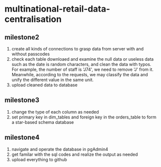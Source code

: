 # multinational-retail-data-centralisation

## milestone2
1. create all kinds of connections to grasp data from server with and without passcodes
2. check each table downloaed and examine the null data or useless data such as the date is random characters, and clean the data with typos. For example, the number of staff is 'J74', we need to remove 'J' from it. Meanwhile, according to the requests, we may classify the data and unify the different value in the same unit.
3. upload cleaned data to database

## milestone3
1. change the type of each column as needed
2. set primary key in dim_tables and foreign key in the orders_table to form a star-based schema database

## milestone4
1. navigate and operate the database in pgAdmin4
2. get familar with the sql codes and realize the output as needed
3. upload everything to github
